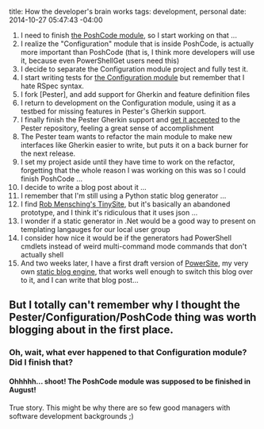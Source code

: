 title: How the developer's brain works
tags: development, personal
date: 2014-10-27 05:47:43 -04:00

1. I need to finish [the PoshCode module][1], so I start working on that ...
2. I realize the "Configuration" module that is inside PoshCode, is actually more important than PoshCode (that is, I think more developers will use it, because even PowerShellGet users need this)
3. I decide to separate the Configuration module project and fully test it.
4. I start writing tests for [the Configuration module][2] but remember that I hate RSpec syntax.
5. I fork [Pester], and add support for Gherkin and feature definition files
6. I return to development on the Configuration module, using it as a testbed for missing features in Pester's Gherkin support.
7. I finally finish the Pester Gherkin support and [get it accepted][4] to the Pester repository, feeling a great sense of accomplishment
8. The Pester team wants to refactor the main module to make new interfaces like Gherkin easier to write, but puts it on a back burner for the next release.
9. I set my project aside until they have time to work on the refactor, forgetting that the whole reason I was working on this was so I could finish PoshCode ...
10. I decide to write a blog post about it ...
11. I remember that I'm still using a Python static blog generator ...
12. I find [Rob Mensching's TinySite][5], but it's basically an abandoned prototype, and I think it's ridiculous that it uses json ...
13. I wonder if a static generator in .Net would be a good way to present on templating langauges for our local user group
14. I consider how nice it would be if the generators had PowerShell cmdlets instead of weird multi-command mode commands that don't actually shell
15. And two weeks later, I have a first draft version of [PowerSite][6], my very own [static blog engine][6], that works well enough to switch this blog over to it, and I can write that blog post...

## But I totally can't remember why I thought the Pester/Configuration/PoshCode thing was worth blogging about in the first place.

### Oh, wait, what ever happened to that Configuration module? Did I finish that?

#### Ohhhhh... shoot! The PoshCode module was supposed to be finished in August!

True story. This might be why there are so few good managers with software development backgrounds ;)


[1]: https://GitHub.com/PoshCode/PoshCode
[2]: https://GitHub.com/PoshCode/Configuration
[3]: https://GitHub.com/Pester/Pester
[4]: https://GitHub.com/Pester/Pester/tree/Gherkin
[5]: https://github.com/robmen/tinysite
[6]: https://github.com/Jaykul/PowerSite
